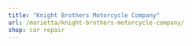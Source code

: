 ```yaml
---
title: "Knight Brothers Motorcycle Company"
url: /marietta/knight-brothers-motorcycle-company/
shop: car repair
---
```

